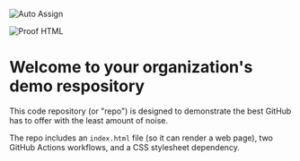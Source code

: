 ![Auto Assign](https://github.com/SignatureDetector/demo-repository/actions/workflows/auto-assign.yml/badge.svg)

![Proof HTML](https://github.com/SignatureDetector/demo-repository/actions/workflows/proof-html.yml/badge.svg)

# Welcome to your organization's demo respository
This code repository (or "repo") is designed to demonstrate the best GitHub has to offer with the least amount of noise.

The repo includes an `index.html` file (so it can render a web page), two GitHub Actions workflows, and a CSS stylesheet dependency.
